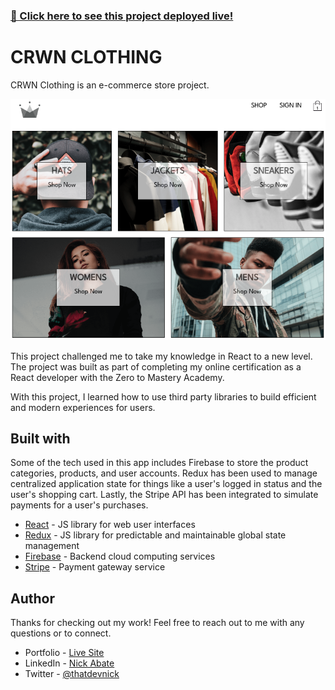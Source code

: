 ### [🔗 Click here to see this project deployed live!](https://nick-abate-ecommerce-app.netlify.app/)

# CRWN CLOTHING

CRWN Clothing is an e-commerce store project.

![Demo screenshot](./crwn-clothing.png)

This project challenged me to take my knowledge in React to a new level. The project was built as part of completing my online certification as a React developer with the Zero to Mastery Academy.

With this project, I learned how to use third party libraries to build efficient and modern experiences for users.

## Built with

Some of the tech used in this app includes Firebase to store the product categories, products, and user accounts. Redux has been used to manage centralized application state for things like a user's logged in status and the user's shopping cart. Lastly, the Stripe API has been integrated to simulate payments for a user's purchases.

- [React](https://reactjs.org/) - JS library for web user interfaces
- [Redux](https://redux.js.org/) - JS library for predictable and maintainable global state management
- [Firebase](https://firebase.google.com/) - Backend cloud computing services
- [Stripe](https://docs.stripe.com/) - Payment gateway service 

## Author

Thanks for checking out my work! Feel free to reach out to me with any questions or to connect.

- Portfolio - [Live Site](https://nickabate.dev/)
- LinkedIn - [Nick Abate](https://www.linkedin.com/in/nick-abate/)
- Twitter - [@thatdevnick](https://twitter.com/thatdevnick)

